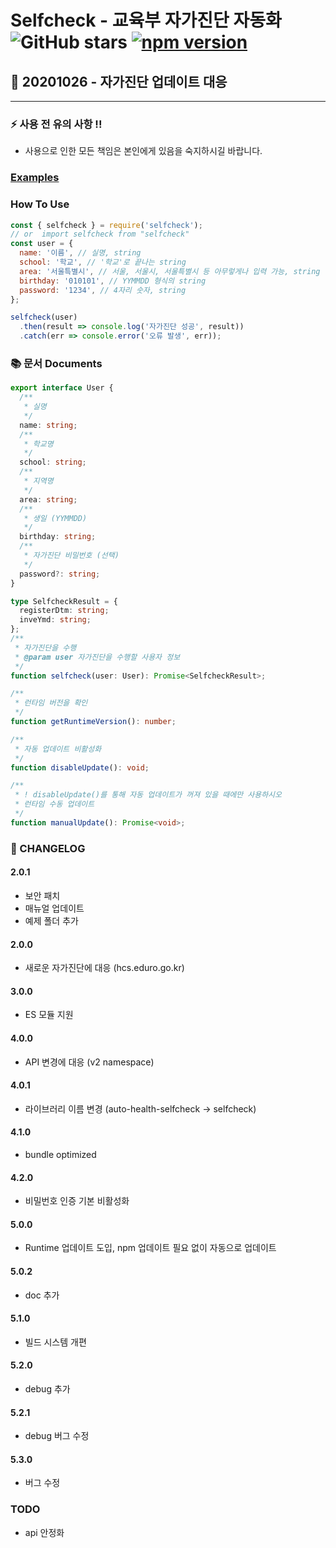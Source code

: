 # Selfcheck - 교육부 자가진단 자동화 ![GitHub stars](https://img.shields.io/github/stars/yjmirror/selfcheck?style=social) [![npm version](https://badge.fury.io/js/selfcheck.svg)](https://badge.fury.io/js/selfcheck)

## 🌟 20201026 - 자가진단 업데이트 대응

---

### ⚡ 사용 전 유의 사항 !!

- 사용으로 인한 모든 책임은 본인에게 있음을 숙지하시길 바랍니다.

### [Examples](https://github.com/yjmirror/selfcheck/tree/master/examples)

### How To Use

```js
const { selfcheck } = require('selfcheck');
// or  import selfcheck from "selfcheck"
const user = {
  name: '이름', // 실명, string
  school: '학교', // '학교'로 끝나는 string
  area: '서울특별시', // 서울, 서울시, 서울특별시 등 아무렇게나 입력 가능, string
  birthday: '010101', // YYMMDD 형식의 string
  password: '1234', // 4자리 숫자, string
};

selfcheck(user)
  .then(result => console.log('자가진단 성공', result))
  .catch(err => console.error('오류 발생', err));
```

### 📚 문서 Documents

```ts
export interface User {
  /**
   * 실명
   */
  name: string;
  /**
   * 학교명
   */
  school: string;
  /**
   * 지역명
   */
  area: string;
  /**
   * 생일 (YYMMDD)
   */
  birthday: string;
  /**
   * 자가진단 비밀번호 (선택)
   */
  password?: string;
}

type SelfcheckResult = {
  registerDtm: string;
  inveYmd: string;
};
/**
 * 자가진단을 수행
 * @param user 자가진단을 수행할 사용자 정보
 */
function selfcheck(user: User): Promise<SelfcheckResult>;

/**
 * 런타임 버전을 확인
 */
function getRuntimeVersion(): number;

/**
 * 자동 업데이트 비활성화
 */
function disableUpdate(): void;

/**
 * ! disableUpdate()를 통해 자동 업데이트가 꺼져 있을 때에만 사용하시오
 * 런타임 수동 업데이트
 */
function manualUpdate(): Promise<void>;
```

### 🔨 CHANGELOG

#### 2.0.1

- 보안 패치
- 매뉴얼 업데이트
- 예제 폴더 추가

#### 2.0.0

- 새로운 자가진단에 대응 (hcs.eduro.go.kr)

#### 3.0.0

- ES 모듈 지원

#### 4.0.0

- API 변경에 대응 (v2 namespace)

#### 4.0.1

- 라이브러리 이름 변경 (auto-health-selfcheck -> selfcheck)

#### 4.1.0

- bundle optimized

#### 4.2.0

- 비밀번호 인증 기본 비활성화

#### 5.0.0

- Runtime 업데이트 도입, npm 업데이트 필요 없이 자동으로 업데이트

#### 5.0.2

- doc 추가

#### 5.1.0

- 빌드 시스템 개편

#### 5.2.0

- debug 추가

#### 5.2.1

- debug 버그 수정

#### 5.3.0

- 버그 수정

### TODO

- api 안정화
